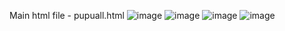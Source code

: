 Main html file - pupuall.html
![image](https://github.com/user-attachments/assets/dd1912b1-f307-4609-939d-9cfe83fcf967)
![image](https://github.com/user-attachments/assets/8e5978db-8a53-4072-a0f1-d172eacdad08)
![image](https://github.com/user-attachments/assets/d4724354-ab72-4a14-ac2e-245256ccb482)
![image](https://github.com/user-attachments/assets/6e749a83-21aa-401a-a26b-dd8a3e91bd44)
